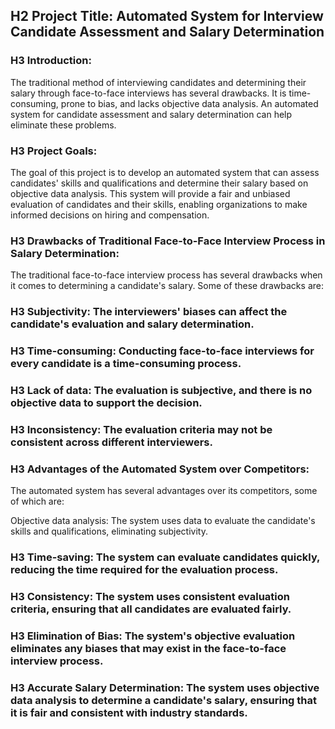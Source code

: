## H2 Project Title: Automated System for Interview Candidate Assessment and Salary Determination

### H3 Introduction:
The traditional method of interviewing candidates and determining their salary through face-to-face interviews has several drawbacks. It is time-consuming, prone to bias, and lacks objective data analysis. An automated system for candidate assessment and salary determination can help eliminate these problems.

### H3 Project Goals:
The goal of this project is to develop an automated system that can assess candidates' skills and qualifications and determine their salary based on objective data analysis. This system will provide a fair and unbiased evaluation of candidates and their skills, enabling organizations to make informed decisions on hiring and compensation.

### H3 Drawbacks of Traditional Face-to-Face Interview Process in Salary Determination:
The traditional face-to-face interview process has several drawbacks when it comes to determining a candidate's salary. Some of these drawbacks are:

### H3 Subjectivity: The interviewers' biases can affect the candidate's evaluation and salary determination.

### H3 Time-consuming: Conducting face-to-face interviews for every candidate is a time-consuming process.

### H3 Lack of data: The evaluation is subjective, and there is no objective data to support the decision.

### H3 Inconsistency: The evaluation criteria may not be consistent across different interviewers.

### H3 Advantages of the Automated System over Competitors:
The automated system has several advantages over its competitors, some of which are:

Objective data analysis: The system uses data to evaluate the candidate's skills and qualifications, eliminating subjectivity.

### H3 Time-saving: The system can evaluate candidates quickly, reducing the time required for the evaluation process.

### H3 Consistency: The system uses consistent evaluation criteria, ensuring that all candidates are evaluated fairly.

### H3 Elimination of Bias: The system's objective evaluation eliminates any biases that may exist in the face-to-face interview process.

### H3 Accurate Salary Determination: The system uses objective data analysis to determine a candidate's salary, ensuring that it is fair and consistent with industry standards.
